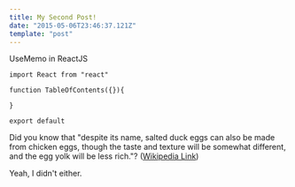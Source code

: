 ```yaml
---
title: My Second Post!
date: "2015-05-06T23:46:37.121Z"
template: "post"
---
```


UseMemo in ReactJS

```JSX
import React from "react"

function TableOfContents({}){

}

export default 
```


Did you know that "despite its name, salted duck eggs can also be made from
chicken eggs, though the taste and texture will be somewhat different, and the
egg yolk will be less rich."?
([Wikipedia Link](https://en.wikipedia.org/wiki/Salted_duck_egg))

Yeah, I didn't either.
